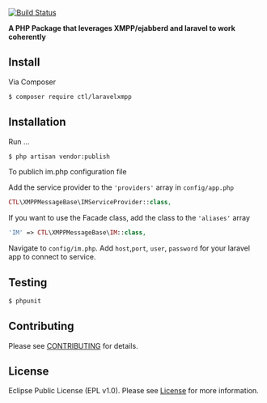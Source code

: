 [![Build Status](https://travis-ci.org/Core-Tech-Labs/LaravelXMPP.svg?branch=master)](https://travis-ci.org/Core-Tech-Labs/LaravelXMPP)



**A PHP Package that leverages XMPP/ejabberd and laravel to work coherently**

## Install

Via Composer

``` bash
$ composer require ctl/laravelxmpp
```

## Installation

Run ...

``` bash
$ php artisan vendor:publish
```

To publich im.php configuration file


Add the service provider to the `'providers'` array in `config/app.php`

``` php
CTL\XMPPMessageBase\IMServiceProvider::class,
```

If you want to use the Facade class, add the class to the `'aliases'` array

```php
'IM' => CTL\XMPPMessageBase\IM::class,
```

Navigate to `config/im.php`. Add `host`,`port`, `user`, `password` for your laravel app to connect to service.


## Testing

``` bash
$ phpunit
```

## Contributing

Please see [CONTRIBUTING](https://github.com/Core-Tech-Labs/LaravelXMPP/blob/master/CONTRIBUTING.md) for details.

## License

Eclipse Public License (EPL v1.0). Please see [License](LICENSE.md) for more information.
